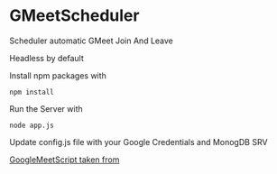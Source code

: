 # GMeetScheduler

Scheduler automatic GMeet Join And Leave

Headless by default

Install npm packages with 

    npm install

Run the Server with 

    node app.js

Update config.js file with your Google Credentials and MonogDB SRV

[GoogleMeetScript taken from](https://github.com/AmanRaj1608/Google-Meet-Scheduler/blob/master/google-meet.js)

